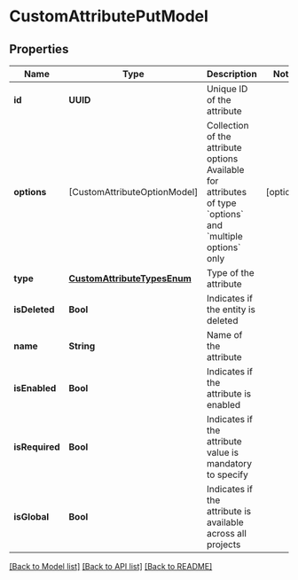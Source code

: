 # CustomAttributePutModel

## Properties
Name | Type | Description | Notes
------------ | ------------- | ------------- | -------------
**id** | **UUID** | Unique ID of the attribute | 
**options** | [CustomAttributeOptionModel] | Collection of the attribute options      Available for attributes of type &#x60;options&#x60; and &#x60;multiple options&#x60; only | [optional] 
**type** | [**CustomAttributeTypesEnum**](CustomAttributeTypesEnum.md) | Type of the attribute | 
**isDeleted** | **Bool** | Indicates if the entity is deleted | 
**name** | **String** | Name of the attribute | 
**isEnabled** | **Bool** | Indicates if the attribute is enabled | 
**isRequired** | **Bool** | Indicates if the attribute value is mandatory to specify | 
**isGlobal** | **Bool** | Indicates if the attribute is available across all projects | 

[[Back to Model list]](../README.md#documentation-for-models) [[Back to API list]](../README.md#documentation-for-api-endpoints) [[Back to README]](../README.md)


